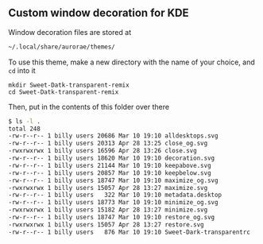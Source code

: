 ## Custom window decoration for KDE

Window decoration files are stored at
```sh
~/.local/share/aurorae/themes/
```
To use this theme, make a new directory with the name of your choice, and `cd` into it
```
mkdir Sweet-Datk-transparent-remix
cd Sweet-Datk-transparent-remix
```
Then, put in the contents of this folder over there
```sh
$ ls -l .
total 248
-rw-r--r-- 1 billy users 20686 Mar 10 19:10 alldesktops.svg
-rw-r--r-- 1 billy users 20313 Apr 28 13:25 close_og.svg
-rwxrwxrwx 1 billy users 16596 Apr 28 13:26 close.svg
-rw-r--r-- 1 billy users 18620 Mar 10 19:10 decoration.svg
-rw-r--r-- 1 billy users 21144 Mar 10 19:10 keepabove.svg
-rw-r--r-- 1 billy users 20857 Mar 10 19:10 keepbelow.svg
-rw-r--r-- 1 billy users 18747 Mar 10 19:10 maximize_og.svg
-rwxrwxrwx 1 billy users 15057 Apr 28 13:27 maximize.svg
-rw-r--r-- 1 billy users   322 Mar 10 19:10 metadata.desktop
-rw-r--r-- 1 billy users 18773 Mar 10 19:10 minimize_og.svg
-rwxrwxrwx 1 billy users 15182 Apr 28 13:27 minimize.svg
-rw-r--r-- 1 billy users 18747 Mar 10 19:10 restore_og.svg
-rwxrwxrwx 1 billy users 15057 Apr 28 13:27 restore.svg
-rw-r--r-- 1 billy users   876 Mar 10 19:10 Sweet-Dark-transparentrc
```
